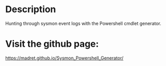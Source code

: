 # Description
Hunting through sysmon event logs with the Powershell cmdlet generator.

# Visit the github page:
https://madret.github.io/Sysmon_Powershell_Generator/
